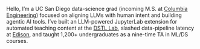 Hello, I’m a UC San Diego data-science grad (incoming M.S. at [Columbia Engineering](https://www.engineering.columbia.edu/)) focused on aligning LLMs with human intent and building agentic AI tools. I’ve built an LLM-powered JupyterLab extension for automated teaching content at the [DSTL Lab](https://lau.ucsd.edu/), slashed data-pipeline latency at [Edison](https://www.edison.com/), and taught 1,200+ undergraduates as a nine-time TA in ML/DS courses.
